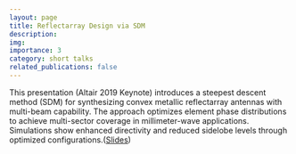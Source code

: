 ```yaml
---
layout: page
title: Reflectarray Design via SDM
description:  
img: 
importance: 3
category: short talks
related_publications: false
---
```


This presentation (Altair 2019 Keynote) introduces a steepest descent method (SDM) for synthesizing convex metallic reflectarray antennas with multi-beam capability. The approach optimizes element phase distributions to achieve multi-sector coverage in millimeter-wave applications. Simulations show enhanced directivity and reduced sidelobe levels through optimized configurations.([Slides](http://jake-w-liu.github.io/assets/pdf/reclectarray_ATC2019.pdf))